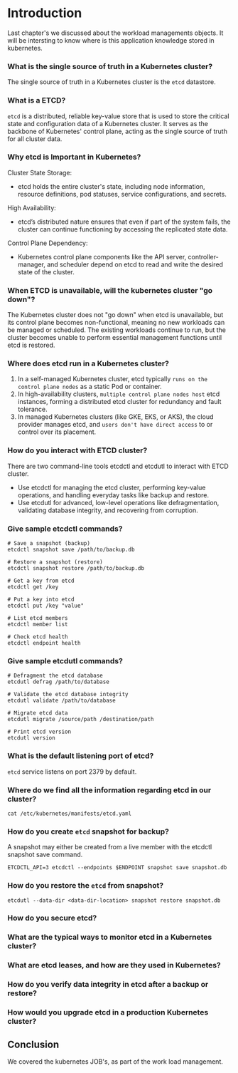 # Introduction 
Last chapter's we discussed about the workload managements objects. It will be intersting to know where is this application knowledge stored in kubernetes.

### What is the single source of truth in a Kubernetes cluster?
The single source of truth in a Kubernetes cluster is the `etcd` datastore.

### What is a ETCD?
`etcd` is a distributed, reliable key-value store that is used to store the critical state and configuration data of a Kubernetes cluster. It serves as the backbone of Kubernetes' control plane, acting as the single source of truth for all cluster data.

### Why etcd is Important in Kubernetes?
Cluster State Storage: 
* etcd holds the entire cluster's state, including node information, resource definitions, pod statuses, service configurations, and secrets.

High Availability: 
* etcd’s distributed nature ensures that even if part of the system fails, the cluster can continue functioning by accessing the replicated state data.

Control Plane Dependency: 
* Kubernetes control plane components like the API server, controller-manager, and scheduler depend on etcd to read and write the desired state of the cluster.

### When ETCD is unavailable, will the kubernetes cluster "go down"?
The Kubernetes cluster does not "go down" when etcd is unavailable, but its control plane becomes non-functional, meaning no new workloads can be managed or scheduled. The existing workloads continue to run, but the cluster becomes unable to perform essential management functions until etcd is restored.

### Where does etcd run in a Kubernetes cluster?
1. In a self-managed Kubernetes cluster, etcd typically `runs on the control plane nodes` as a static Pod or container.
2. In high-availability clusters, `multiple control plane nodes host` etcd instances, forming a distributed etcd cluster for redundancy and fault tolerance.
3. In managed Kubernetes clusters (like GKE, EKS, or AKS), the cloud provider manages etcd, and `users don't have direct access` to or control over its placement.

### How do you interact with ETCD cluster?
There are two command-line tools etcdctl and etcdutl to interact with ETCD cluster.
* Use etcdctl for managing the etcd cluster, performing key-value operations, and handling everyday tasks like backup and restore.
* Use etcdutl for advanced, low-level operations like defragmentation, validating database integrity, and recovering from corruption.

### Give sample etcdctl commands?
```
# Save a snapshot (backup)
etcdctl snapshot save /path/to/backup.db

# Restore a snapshot (restore)
etcdctl snapshot restore /path/to/backup.db

# Get a key from etcd
etcdctl get /key

# Put a key into etcd
etcdctl put /key "value"

# List etcd members
etcdctl member list

# Check etcd health
etcdctl endpoint health

```
### Give sample etcdutl commands?
```
# Defragment the etcd database
etcdutl defrag /path/to/database

# Validate the etcd database integrity
etcdutl validate /path/to/database

# Migrate etcd data
etcdutl migrate /source/path /destination/path

# Print etcd version
etcdutl version
```

### What is the default listening port of etcd?
`etcd` service listens on port 2379 by default.

### Where do we find all the information regarding etcd in our cluster?
```
cat /etc/kubernetes/manifests/etcd.yaml
```
### How do you create `etcd` snapshot for backup?
A snapshot may either be created from a live member with the etcdctl snapshot save command.
```
ETCDCTL_API=3 etcdctl --endpoints $ENDPOINT snapshot save snapshot.db
```
### How do you restore the `etcd` from snapshot?
```
etcdutl --data-dir <data-dir-location> snapshot restore snapshot.db
```
### How do you secure etcd?
### What are the typical ways to monitor etcd in a Kubernetes cluster?
### What are etcd leases, and how are they used in Kubernetes?

### How do you verify data integrity in etcd after a backup or restore?
### How would you upgrade etcd in a production Kubernetes cluster?

## Conclusion
We covered the kubernetes JOB's, as part of the work load management.